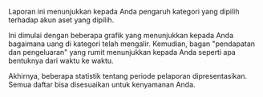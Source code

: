 Laporan ini menunjukkan kepada Anda pengaruh kategori yang dipilih terhadap akun aset yang dipilih.

Ini dimulai dengan beberapa grafik yang menunjukkan kepada Anda bagaimana uang di kategori telah mengalir. Kemudian, bagan "pendapatan dan pengeluaran" yang rumit menunjukkan kepada Anda seperti apa bentuknya dari waktu ke waktu.

Akhirnya, beberapa statistik tentang periode pelaporan dipresentasikan. Semua daftar bisa disesuaikan untuk kenyamanan Anda.